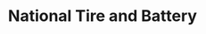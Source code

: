 ---
title: "National Tire and Battery"
url: /birmingham/national-tire-and-battery/
shop: car repair
---
